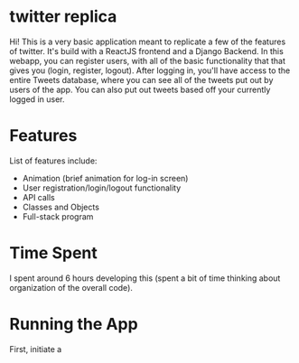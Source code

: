# twitter replica
Hi! This is a very basic application meant to replicate a few of the features of twitter. It's build with a ReactJS frontend and a Django Backend. In this webapp, you can register users, with all of the basic functionality that that gives you (login, register, logout). After logging in, you'll have access to the entire Tweets database, where you can see all of the tweets put out by users of the app. You can also put out tweets based off your currently logged in user. 

# Features
List of features include: 
- Animation (brief animation for log-in screen) 
- User registration/login/logout functionality
- API calls
- Classes and Objects
- Full-stack program

# Time Spent 
I spent around 6 hours developing this (spent a bit of time thinking about organization of the overall code). 

# Running the App
First, initiate a 

